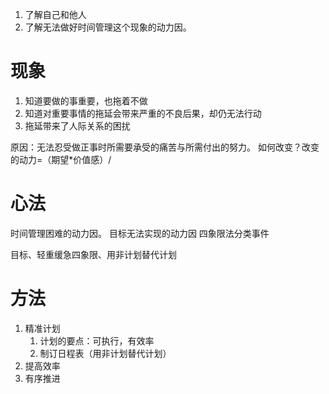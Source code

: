 1. 了解自己和他人
2. 了解无法做好时间管理这个现象的动力因。
# 现象
1. 知道要做的事重要，也拖着不做
2. 知道对重要事情的拖延会带来严重的不良后果，却仍无法行动
3. 拖延带来了人际关系的困扰

原因：无法忍受做正事时所需要承受的痛苦与所需付出的努力。
如何改变？改变的动力=（期望\*价值感）/
# 心法
时间管理困难的动力因。
目标无法实现的动力因
四象限法分类事件

目标、轻重缓急四象限、用非计划替代计划
# 方法
1. 精准计划
	1. 计划的要点：可执行，有效率
	2. 制订日程表（用非计划替代计划）
2. 提高效率
3. 有序推进